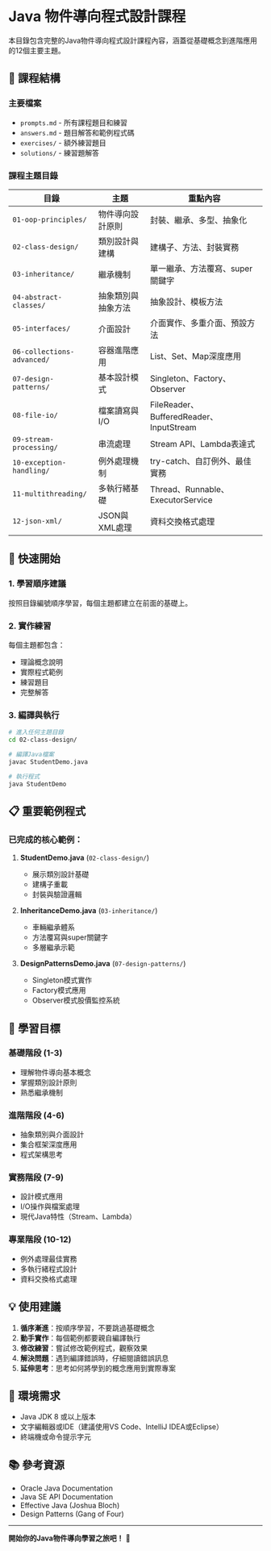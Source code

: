 # Java 物件導向程式設計課程

本目錄包含完整的Java物件導向程式設計課程內容，涵蓋從基礎概念到進階應用的12個主要主題。

## 📁 課程結構

### 主要檔案
- `prompts.md` - 所有課程題目和練習
- `answers.md` - 題目解答和範例程式碼
- `exercises/` - 額外練習題目
- `solutions/` - 練習題解答

### 課程主題目錄

| 目錄 | 主題 | 重點內容 |
|------|------|----------|
| `01-oop-principles/` | 物件導向設計原則 | 封裝、繼承、多型、抽象化 |
| `02-class-design/` | 類別設計與建構 | 建構子、方法、封裝實務 |
| `03-inheritance/` | 繼承機制 | 單一繼承、方法覆寫、super關鍵字 |
| `04-abstract-classes/` | 抽象類別與抽象方法 | 抽象設計、模板方法 |
| `05-interfaces/` | 介面設計 | 介面實作、多重介面、預設方法 |
| `06-collections-advanced/` | 容器進階應用 | List、Set、Map深度應用 |
| `07-design-patterns/` | 基本設計模式 | Singleton、Factory、Observer |
| `08-file-io/` | 檔案讀寫與I/O | FileReader、BufferedReader、InputStream |
| `09-stream-processing/` | 串流處理 | Stream API、Lambda表達式 |
| `10-exception-handling/` | 例外處理機制 | try-catch、自訂例外、最佳實務 |
| `11-multithreading/` | 多執行緒基礎 | Thread、Runnable、ExecutorService |
| `12-json-xml/` | JSON與XML處理 | 資料交換格式處理 |

## 🚀 快速開始

### 1. 學習順序建議
按照目錄編號順序學習，每個主題都建立在前面的基礎上。

### 2. 實作練習
每個主題都包含：
- 理論概念說明
- 實際程式範例
- 練習題目
- 完整解答

### 3. 編譯與執行
```bash
# 進入任何主題目錄
cd 02-class-design/

# 編譯Java檔案
javac StudentDemo.java

# 執行程式
java StudentDemo
```

## 📋 重要範例程式

### 已完成的核心範例：

1. **StudentDemo.java** (`02-class-design/`)
   - 展示類別設計基礎
   - 建構子重載
   - 封裝與驗證邏輯

2. **InheritanceDemo.java** (`03-inheritance/`)
   - 車輛繼承體系
   - 方法覆寫與super關鍵字
   - 多層繼承示範

3. **DesignPatternsDemo.java** (`07-design-patterns/`)
   - Singleton模式實作
   - Factory模式應用
   - Observer模式股價監控系統

## 🎯 學習目標

### 基礎階段 (1-3)
- 理解物件導向基本概念
- 掌握類別設計原則
- 熟悉繼承機制

### 進階階段 (4-6)
- 抽象類別與介面設計
- 集合框架深度應用
- 程式架構思考

### 實務階段 (7-9)
- 設計模式應用
- I/O操作與檔案處理
- 現代Java特性（Stream、Lambda）

### 專業階段 (10-12)
- 例外處理最佳實務
- 多執行緒程式設計
- 資料交換格式處理

## 💡 使用建議

1. **循序漸進**：按順序學習，不要跳過基礎概念
2. **動手實作**：每個範例都要親自編譯執行
3. **修改練習**：嘗試修改範例程式，觀察效果
4. **解決問題**：遇到編譯錯誤時，仔細閱讀錯誤訊息
5. **延伸思考**：思考如何將學到的概念應用到實際專案

## 🔧 環境需求

- Java JDK 8 或以上版本
- 文字編輯器或IDE（建議使用VS Code、IntelliJ IDEA或Eclipse）
- 終端機或命令提示字元

## 📚 參考資源

- Oracle Java Documentation
- Java SE API Documentation
- Effective Java (Joshua Bloch)
- Design Patterns (Gang of Four)

---

**開始你的Java物件導向學習之旅吧！** 🎉